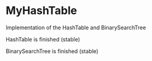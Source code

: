 # MyHashTable
Implementation of the HashTable and BinarySearchTree

HashTable is finished (stable)

BinarySearchTree is finished (stable)
